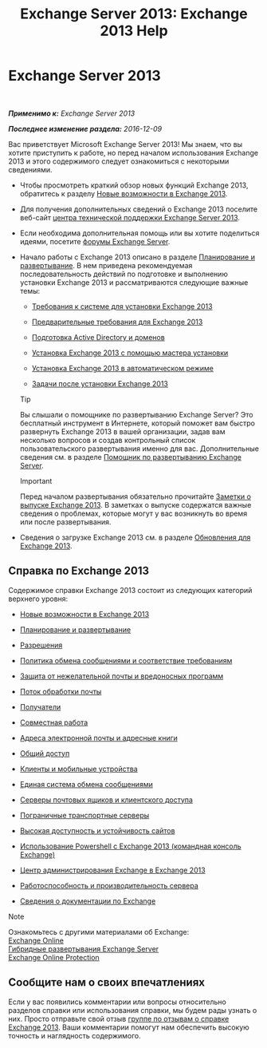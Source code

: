 ﻿---
title: 'Exchange Server 2013: Exchange 2013 Help'
TOCTitle: '@NoTitle'
ms:assetid: cb24ddb7-0659-4d9d-9057-52843f861ba8
ms:mtpsurl: https://technet.microsoft.com/ru-ru/library/Bb124558(v=EXCHG.150)
ms:contentKeyID: 50489236
ms.date: 04/30/2018
mtps_version: v=EXCHG.150
ms.translationtype: HT
---

# Exchange Server 2013

 

_**Применимо к:** Exchange Server 2013_

_**Последнее изменение раздела:** 2016-12-09_

Вас приветствует Microsoft Exchange Server 2013\! Мы знаем, что вы хотите приступить к работе, но перед началом использования Exchange 2013 и этого содержимого следует ознакомиться с некоторыми сведениями.

  - Чтобы просмотреть краткий обзор новых функций Exchange 2013, обратитесь к разделу [Новые возможности в Exchange 2013](what-s-new-in-exchange-2013-exchange-2013-help.md).

  - Для получения дополнительных сведений о Exchange 2013 поселите веб-сайт [центра технической поддержки Exchange Server 2013](https://go.microsoft.com/fwlink/?linkid=266622).

  - Если необходима дополнительная помощь или вы хотите поделиться идеями, посетите [форумы Exchange Server](https://go.microsoft.com/fwlink/p/?linkid=60612).

  - Начало работы с Exchange 2013 описано в разделе [Планирование и развертывание](planning-and-deployment-for-exchange-2013-installation-instructions.md). В нем приведена рекомендуемая последовательность действий по подготовке и выполнению установки Exchange 2013 и рассматриваются следующие важные темы:
    
      - [Требования к системе для установки Exchange 2013](exchange-2013-system-requirements-exchange-2013-help.md)
    
      - [Предварительные требования для Exchange 2013](exchange-2013-prerequisites-exchange-2013-help.md)
    
      - [Подготовка Active Directory и доменов](prepare-active-directory-and-domains-exchange-2013-help.md)
    
      - [Установка Exchange 2013 с помощью мастера установки](install-exchange-2013-using-the-setup-wizard-exchange-2013-help.md)
    
      - [Установка Exchange 2013 в автоматическом режиме](install-exchange-2013-using-unattended-mode-exchange-2013-help.md)
    
      - [Задачи после установки Exchange 2013](exchange-2013-post-installation-tasks-exchange-2013-help.md)
    
    > [!TIP]  
    > Вы слышали о помощнике по развертыванию Exchange Server? Это бесплатный инструмент в Интернете, который поможет вам быстро развернуть Exchange 2013 в вашей организации, задав вам несколько вопросов и создав контрольный список пользовательского развертывания именно для вас. Дополнительные сведения см. в разделе <a href="exchange-server-deployment-assistant-exchange-2013-help.md">Помощник по развертыванию Exchange Server</a>.
    
    > [!IMPORTANT]  
    > Перед началом развертывания обязательно прочитайте <a href="release-notes-for-exchange-2013-exchange-2013-help.md">Заметки о выпуске Exchange 2013</a>. В заметках о выпуске содержатся важные сведения о проблемах, которые могут у вас возникнуть во время или после развертывания.


  - Сведения о загрузке Exchange 2013 см. в разделе [Обновления для Exchange 2013](updates-for-exchange-2013-exchange-2013-help.md).

## Справка по Exchange 2013

Содержимое справки Exchange 2013 состоит из следующих категорий верхнего уровня:

  - [Новые возможности в Exchange 2013](what-s-new-in-exchange-2013-exchange-2013-help.md)

  - [Планирование и развертывание](planning-and-deployment-for-exchange-2013-installation-instructions.md)

  - [Разрешения](permissions-exchange-2013-help.md)

  - [Политика обмена сообщениями и соответствие требованиям](messaging-policy-and-compliance-exchange-2013-help.md)

  - [Защита от нежелательной почты и вредоносных программ](anti-spam-and-anti-malware-protection-exchange-2013-help.md)

  - [Поток обработки почты](mail-flow-exchange-2013-help.md)

  - [Получатели](recipients-exchange-2013-help.md)

  - [Совместная работа](collaboration-exchange-2013-help.md)

  - [Адреса электронной почты и адресные книги](email-addresses-and-address-books-exchange-2013-help.md)

  - [Общий доступ](sharing-exchange-2013-help.md)

  - [Клиенты и мобильные устройства](clients-and-mobile-exchange-2013-help.md)

  - [Единая система обмена сообщениями](unified-messaging-exchange-2013-help.md)

  - [Серверы почтовых ящиков и клиентского доступа](mailbox-and-client-access-servers-exchange-2013-help.md)

  - [Пограничные транспортные серверы](edge-transport-servers-exchange-2013-help.md)

  - [Высокая доступность и устойчивость сайтов](high-availability-and-site-resilience-exchange-2013-help.md)

  - [Использование Powershell с Exchange 2013 (командная консоль Exchange)](https://technet.microsoft.com/ru-ru/library/bb123778\(v=exchg.150\))

  - [Центр администрирования Exchange в Exchange 2013](exchange-admin-center-in-exchange-2013-exchange-2013-help.md)

  - [Работоспособность и производительность сервера](server-health-and-performance-exchange-2013-help.md)

  - [Сведения о документации по Exchange](https://docs.microsoft.com/ru-ru/exchange/about-exchange-documentation)

> [!NOTE]  
> Ознакомьтесь с другими материалами об Exchange:<br />
<a href="https://technet.microsoft.com/ru-ru/library/jj200580(v=exchg.150)">Exchange Online</a><br />
<a href="https://technet.microsoft.com/ru-ru/library/jj200581(v=exchg.150)">Гибридные развертывания Exchange Server</a><br />
<a href="https://technet.microsoft.com/ru-ru/library/jj723137(v=exchg.150)">Exchange Online Protection</a>


## Сообщите нам о своих впечатлениях

Если у вас появились комментарии или вопросы относительно разделов справки или использования справки, мы будем рады узнать о них. Просто отправьте свой отзыв [группе по отзывам о справке Exchange 2013](mailto:ex2013helpfeedback@microsoft.com). Ваши комментарии помогут нам обеспечить высокую точность и наглядность содержимого.

